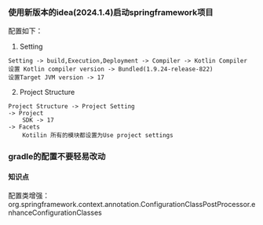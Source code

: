 ### 使用新版本的idea(2024.1.4)启动springframework项目

配置如下：

1. Setting
```
Setting -> build,Execution,Deployment -> Compiler -> Kotlin Compiler
设置 Kotlin compiler version -> Bundled(1.9.24-release-822)
设置Target JVM version -> 17
```



2. Project Structure
```
Project Structure -> Project Setting
-> Project
    SDK -> 17
-> Facets
    Kotilin 所有的模块都设置为Use project settings
```

### gradle的配置不要轻易改动

#### 知识点
配置类增强：org.springframework.context.annotation.ConfigurationClassPostProcessor.enhanceConfigurationClasses
